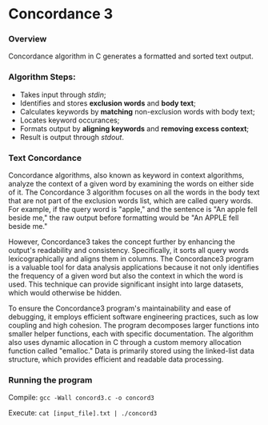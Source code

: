 # Concordance 3

### Overview
Concordance algorithm in C generates a formatted and sorted text output.

### Algorithm Steps:
- Takes input through *stdin*;
- Identifies and stores **exclusion words** and **body text**;
- Calculates keywords by **matching** non-exclusion words with body text;
- Locates keyword occurances;
- Formats output by **aligning keywords** and **removing excess context**;
- Result is output through *stdout*.


### Text Concordance
Concordance algorithms, also known as keyword in context algorithms, analyze the context of a given word by examining the words on either side of it. The Concordance 3 algorithm focuses on all the words in the body text that are not part of the exclusion words list, which are called query words. For example, if the query word is "apple," and the sentence is "An apple fell beside me," the raw output before formatting would be "An APPLE fell beside me."

However, Concordance3 takes the concept further by enhancing the output's readability and consistency. Specifically, it sorts all query words lexicographically and aligns them in columns. The Concordance3 program is a valuable tool for data analysis applications because it not only identifies the frequency of a given word but also the context in which the word is used. This technique can provide significant insight into large datasets, which would otherwise be hidden.

To ensure the Concordance3 program's maintainability and ease of debugging, it employs efficient software engineering practices, such as low coupling and high cohesion. The program decomposes larger functions into smaller helper functions, each with specific documentation. The algorithm also uses dynamic allocation in C through a custom memory allocation function called "emalloc." Data is primarily stored using the linked-list data structure, which provides efficient and readable data processing.

### Running the program

Compile: `gcc -Wall concord3.c -o concord3`

Execute: `cat [input_file].txt | ./concord3`
